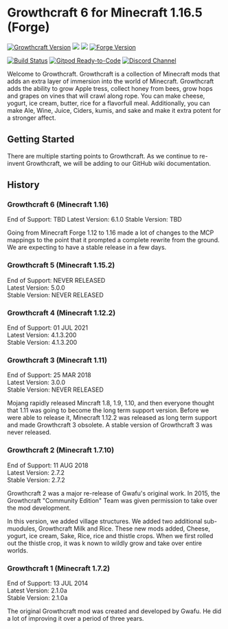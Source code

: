 # Growthcraft 6 for Minecraft 1.16.5 (Forge)

[![Growthcraft Version](https://img.shields.io/badge/Growthcraft-6.1.0-orange.svg)](https://github.com/GrowthcraftCE/Growthcraft-1.16)
[![](http://cf.way2muchnoise.eu/versions/growthcraft-community-edition_latest.svg)](https://minecraft.curseforge.com/projects/growthcraft-community-edition/)
[![](http://cf.way2muchnoise.eu/short_growthcraft-community-edition.svg)](https://minecraft.curseforge.com/projects/growthcraft-community-edition/)
[![Forge Version](https://img.shields.io/badge/Minecraft%20Forge-36.2.0-yellow.svg)](http://files.minecraftforge.net/maven/net/minecraftforge/forge/index_1.16.5.html)

[![Build Status](https://img.shields.io/endpoint.svg?url=https%3A%2F%2Factions-badge.atrox.dev%2FGrowthcraftCE%2FGrowthcraft-1.16%2Fbadge%3Fref%3Ddevelopment&style=flat)](https://actions-badge.atrox.dev/GrowthcraftCE/Growthcraft-1.16/goto?ref=development)
[![Gitpod Ready-to-Code](https://img.shields.io/badge/Gitpod-Ready--to--Code-blue?logo=gitpod)](https://gitpod.io/#https://github.com/GrowthcraftCE/Growthcraft-1.16)
[![Discord Channel](https://img.shields.io/discord/333690296334548994.svg?color=green)](https://discord.gg/Quh76Jn)

Welcome to Growthcraft. Growthcraft is a collection of Minecraft mods that adds an extra layer of immersion into the
world of Minecraft. Growthcraft adds the ability to grow Apple tress, collect honey from bees, grow hops and grapes on
vines that will crawl along rope. You can make cheese, yogurt, ice cream, butter, rice for a flavorfull meal.
Additionally, you can make Ale, Wine, Juice, Ciders, kumis, and sake and make it extra potent for a stronger affect.

## Getting Started

There are multiple starting points to Growthcraft. As we continue to re-invent Growthcraft, we will be adding to our
GitHub wiki documentation.

## History

### Growthcraft 6 (Minecraft 1.16)

End of Support: TBD Latest Version: 6.1.0 Stable Version: TBD

Going from Minecraft Forge 1.12 to 1.16 made a lot of changes to the MCP mappings to the point that it prompted a
complete rewrite from the ground. We are expecting to have a stable release in a few days.

### Growthcraft 5 (Minecraft 1.15.2)

End of Support: NEVER RELEASED  
Latest Version: 5.0.0  
Stable Version: NEVER RELEASED

### Growthcraft 4 (Minecraft 1.12.2)

End of Support: 01 JUL 2021  
Latest Version: 4.1.3.200  
Stable Version: 4.1.3.200

### Growthcraft 3 (Minecraft 1.11)

End of Support: 25 MAR 2018  
Latest Version: 3.0.0  
Stable Version: NEVER RELEASED

Mojang rapidly released Mincraft 1.8, 1.9, 1.10, and then everyone thought that 1.11 was going to become the long term
support version. Before we were able to release it, Minecraft 1.12.2 was released as long term support and made
Growthcraft 3 obsolete. A stable version of Growthcraft 3 was never released.

### Growthcraft 2 (Minecraft 1.7.10)

End of Support: 11 AUG 2018  
Latest Version: 2.7.2  
Stable Version: 2.7.2

Growthcraft 2 was a major re-release of Gwafu's original work. In 2015, the Growthcraft
"Community Edition" Team was given permission to take over the mod development.

In this version, we added village structures. We added two additional sub-muodules, Growthcraft Milk and Rice. These new
mods added, Cheese, yogurt, ice cream, Sake, Rice, rice and thistle crops. When we first rolled out the thistle crop, it
was k nown to wildly grow and take over entire worlds.

### Growthcraft 1 (Minecraft 1.7.2)

End of Support: 13 JUL 2014  
Latest Version: 2.1.0a  
Stable Version: 2.1.0a

The original Growthcraft mod was created and developed by Gwafu. He did a lot of improving it over a period of three
years. 
